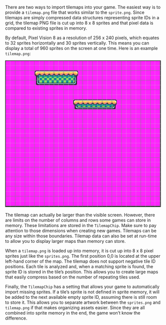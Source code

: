 There are two ways to import tilemaps into your game. The easiest way is to provide a `tilemap.png` file that works similar to the `sprite.png`. Since tilemaps are simply compressed data structures representing sprite IDs in a grid, the tilemap PNG file is cut up into 8 x 8 sprites and that pixel data is compared to existing sprites in memory. 

By default, Pixel Vision 8 as a resolution of 256 x 240 pixels, which equates to 32 sprites horizontally and 30 sprites vertically. This means you can display a total of 960 sprites on the screen at one time. Here is an example `tilemap.png`:

![image alt text](images/ParsingTilemapData_image_0.png)

The tilemap can actually be larger than the visible screen. However, there are limits on the number of columns and rows some games can store in memory. These limitations are stored in the `TilemapChip`. Make sure to pay attention to those dimensions when creating new games. Tilemaps can be any size within those boundaries. Tilemap data can also be set at run-time to allow you to display larger maps than memory can store.

When a `tilemap.png` is loaded up into memory, it is cut up into 8 x 8 pixel sprites just like the `sprites.png`. The first position 0,0 is located at the upper left-hand corner of the map. The tilemap does not support negative tile ID positions. Each tile is analyzed and, when a matching sprite is found, the sprite ID is stored in the tile’s position. This allows you to create large maps that easily compress based on the number of repeating tiles used. 

Finally, the `TilemapChip` has a setting that allows your game to automatically import missing sprites. If a tile’s sprite is not defined in sprite memory, it will be added to the next available empty sprite ID, assuming there is still room to store it. This allows you to separate artwork between the `sprites.png` and `tilemap.png` if that makes organizing assets easier. Since they are all combined into sprite memory in the end, the game won’t know the difference.


